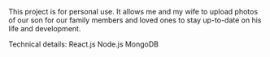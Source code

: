 This project is for personal use. It allows me and my wife to upload photos of our son for our family members and loved ones to stay up-to-date on his life and development.

Technical details:
React.js
Node.js
MongoDB

